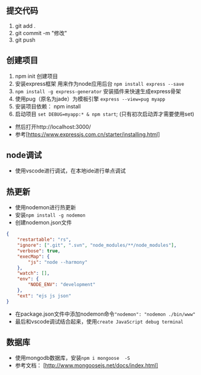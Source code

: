 ## 提交代码
1. git add . 
2. git commit -m "修改"
3. git push

## 创建项目
1. npm init 创建项目
2. 安装express框架 用来作为node应用后台
`npm install express --save`
3. `npm install -g express-generator` 安装插件来快速生成express骨架
4. 使用pug（原名为jade）为模板引擎 `express --view=pug myapp`
5. 安装项目依赖： npm install 
6. 启动项目 `set DEBUG=myapp:* & npm start`; (只有初次启动弄才需要使用set)
* 然后打开http://localhost:3000/
* 参考[https://www.expressjs.com.cn/starter/installing.html]



## node调试
*  使用vscode进行调试，在本地ide进行单点调试

## 热更新
* 使用nodemon进行热更新
* 安装`npm install -g nodemon`
* 创建nodemon.json文件
```json
{
    "restartable": "rs",
    "ignore": [".git", ".svn", "node_modules/**/node_modules"],
    "verbose": true,
    "execMap": {
        "js": "node --harmony"
    },
    "watch": [],
    "env": {
        "NODE_ENV": "development"
    },
    "ext": "ejs js json"
}
```
* 在package.json文件中添加nodemon命令`"nodemon": "nodemon ./bin/www"`
* 最后和vscode调试结合起来，使用`create JavaScript debug terminal`

## 数据库
* 使用mongodb数据库，安装`npm i mongoose  -S`
* 参考文档： [http://www.mongoosejs.net/docs/index.html]
